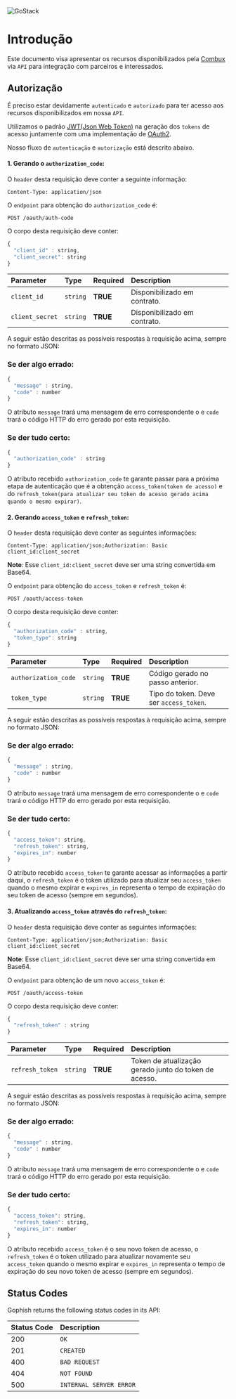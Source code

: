<img alt="GoStack" src="https://scontent.fgyn21-1.fna.fbcdn.net/v/t1.6435-9/143499329_347249869697972_1658415451933314067_n.png?stp=dst-png_s960x960&_nc_cat=104&ccb=1-7&_nc_sid=e3f864&_nc_ohc=MyP9ttzI2KYAX9n0aYF&_nc_ht=scontent.fgyn21-1.fna&oh=00_AT8fCfMSeYsVG79fj14Hi7oO3ckbahI76428R9z6VV1Fxg&oe=62E3D64A" />

# Introdução

Este documento visa apresentar os recursos disponibilizados pela [Combux](https://www.combux.com.br/) via `API` para integração com parceiros e interessados.

## Autorização

É preciso estar devidamente `autenticado` e `autorizado` para ter acesso aos recursos disponibilizados em nossa `API`. 

Utilizamos o padrão [JWT(Json Web Token)](https://jwt.io/) na geração dos `tokens` de acesso juntamente com uma implementação de [OAuth2](https://oauth.net/2/). 

Nosso fluxo de `autenticação` e `autorização` está descrito abaixo. 

#### 1. Gerando o `authorization_code`:
O `header` desta requisição deve conter a seguinte informação:
```http
Content-Type: application/json
```
O `endpoint` para obtenção do `authorization_code` é: 
```http
POST /oauth/auth-code
```

O corpo desta requisição deve conter: 

```javascript
{
  "client_id" : string,
  "client_secret": string
}
```
| Parameter | Type | Required | Description
| :--- | :--- | :--- | :---
| `client_id` | `string` | **TRUE**| Disponibilizado em contrato.
| `client_secret` | `string` | **TRUE**| Disponibilizado em contrato.

A seguir estão descritas as possíveis respostas à requisição acima, sempre no formato JSON:

### Se der algo errado:
```javascript
{
  "message" : string,
  "code" : number
}
```
O atributo `message` trará uma mensagem de erro correspondente o e `code` trará o código HTTP do erro gerado por esta requisição.

### Se der tudo certo:
```javascript
{
  "authorization_code" : string
}
```
O atributo recebido `authorization_code` te garante passar para a próxima etapa de autenticação que é a obtenção `access_token(token de acesso)` e do `refresh_token(para atualizar seu token de acesso gerado acima quando o mesmo expirar)`.


#### 2. Gerando `access_token` e `refresh_token`:
O `header` desta requisição deve conter as seguintes informações:
```http
Content-Type: application/json;Authorization: Basic client_id:client_secret
```
**Note**: Esse `client_id:client_secret` deve ser uma string convertida em Base64.


O `endpoint` para obtenção do `access_token` e `refresh_token` é: 
```http
POST /oauth/access-token
```

O corpo desta requisição deve conter: 

```javascript
{
  "authorization_code" : string,
  "token_type": string
}
```
| Parameter | Type | Required | Description
| :--- | :--- | :--- | :---
| `authorization_code` | `string` | **TRUE**| Código gerado no passo anterior.
| `token_type` | `string` | **TRUE**| Tipo do token. Deve ser `access_token`.

A seguir estão descritas as possíveis respostas à requisição acima, sempre no formato JSON:

### Se der algo errado:
```javascript
{
  "message" : string,
  "code" : number
}
```
O atributo `message` trará uma mensagem de erro correspondente o e `code` trará o código HTTP do erro gerado por esta requisição.

### Se der tudo certo:
```javascript
{
  "access_token": string,
  "refresh_token": string,
  "expires_in": number
}
```
O atributo recebido `access_token` te garante acessar as informações a partir daqui, o `refresh_token` é o token utilizado para atualizar seu `access_token` quando o mesmo expirar e `expires_in` representa o tempo de expiração do seu token de acesso (sempre em segundos).

#### 3. Atualizando `access_token` através do `refresh_token`:
O `header` desta requisição deve conter as seguintes informações:
```http
Content-Type: application/json;Authorization: Basic client_id:client_secret
```
**Note**: Esse `client_id:client_secret` deve ser uma string convertida em Base64.


O `endpoint` para obtenção de um novo `access_token` é: 
```http
POST /oauth/access-token
```

O corpo desta requisição deve conter: 

```javascript
{
  "refresh_token" : string
}
```
| Parameter | Type | Required | Description
| :--- | :--- | :--- | :---
| `refresh_token` | `string` | **TRUE**| Token de atualização gerado junto do token de acesso.

A seguir estão descritas as possíveis respostas à requisição acima, sempre no formato JSON:

### Se der algo errado:
```javascript
{
  "message" : string,
  "code" : number
}
```
O atributo `message` trará uma mensagem de erro correspondente o e `code` trará o código HTTP do erro gerado por esta requisição.

### Se der tudo certo:
```javascript
{
  "access_token": string,
  "refresh_token": string,
  "expires_in": number
}
```
O atributo recebido `access_token` é o seu novo token de acesso, o `refresh_token` é o token utilizado para atualizar novamente seu `access_token` quando o mesmo expirar e `expires_in` representa o tempo de expiração do seu novo token de acesso (sempre em segundos).


## Status Codes

Gophish returns the following status codes in its API:

| Status Code | Description |
| :--- | :--- |
| 200 | `OK` |
| 201 | `CREATED` |
| 400 | `BAD REQUEST` |
| 404 | `NOT FOUND` |
| 500 | `INTERNAL SERVER ERROR` |
